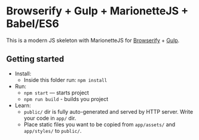 # Browserify + Gulp + MarionetteJS + Babel/ES6

This is a modern JS skeleton with MarionetteJS for [Browserify](http://browserify.org/) + [Gulp](http://gulpjs.com/).

## Getting started

* Install:
    * Inside this folder run: `npm install`
* Run:
    * `npm start` — starts project
    * `npm run build` - builds you project
* Learn:
    * `public/` dir is fully auto-generated and served by HTTP server.  Write your code in `app/` dir.
    * Place static files you want to be copied from `app/assets/` and `app/styles/` to `public/`.
